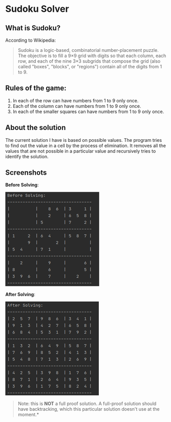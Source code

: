 # Sudoku Solver

## What is Sudoku?

According to Wikipedia:

>Sudoku is a logic-based, combinatorial number-placement puzzle. The objective is to fill a 9×9 grid with digits so that each column, each row, and each of the nine 3×3 subgrids that compose the grid (also called "boxes", "blocks", or "regions") contain all of the digits from 1 to 9.

## Rules of the game:
1. In each of the row can have numbers from 1 to 9 only once.
2. Each of the column can have numbers from 1 to 9 only once.
3. In each of the smaller squares can have numbers from 1 to 9 only once.

## About the solution
The current solution I have is based on possible values. The program tries to find out the value in a cell by the process of elimination. It removes all the values that are not possible in a particular value and recursively tries to identify the solution.

## Screenshots

**Before Solving**:

![Before solving](/screenshot_before.png)

**After Solving**:

![After solving](/screenshot_after.png)

>Note: this is **NOT** a full proof solution. A full-proof solution should have backtracking, which this particular solution doesn't use at the moment.*